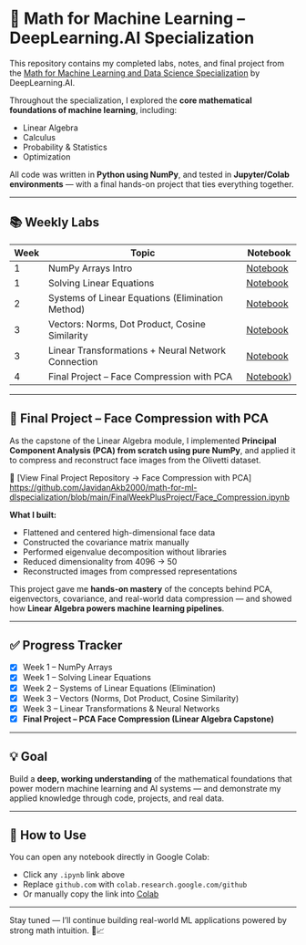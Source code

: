 # 🧠 Math for Machine Learning – DeepLearning.AI Specialization

This repository contains my completed labs, notes, and final project from the [Math for Machine Learning and Data Science Specialization](https://www.coursera.org/specializations/mathematics-for-machine-learning-and-data-science) by DeepLearning.AI.

Throughout the specialization, I explored the **core mathematical foundations of machine learning**, including:
- Linear Algebra
- Calculus
- Probability & Statistics
- Optimization

All code was written in **Python using NumPy**, and tested in **Jupyter/Colab environments** — with a final hands-on project that ties everything together.

---

## 📚 Weekly Labs

| Week | Topic                                               | Notebook                                                                 |
|------|-----------------------------------------------------|--------------------------------------------------------------------------|
| 1    | NumPy Arrays Intro                                  | [Notebook](./week1_numpy_intro/introduction_to_numpy_arrays.ipynb)      |
| 1    | Solving Linear Equations                            | [Notebook](./week1_equation_solving/SolvingEquations.ipynb)             |
| 2    | Systems of Linear Equations (Elimination Method)    | [Notebook](./week2_eliminate_method/Linalg_usage_numpy.ipynb)           |
| 3    | Vectors: Norms, Dot Product, Cosine Similarity      | [Notebook](./week3_vectors/Vectors.ipynb)                                |
| 3    | Linear Transformations + Neural Network Connection  | [Notebook](./week3_linear_transformations_lab/LinearTranformationsAndNeuralNetworks.ipynb) |
| 4    | Final Project – Face Compression with PCA           | [Notebook](./FinalWeekPlusProject/Face_Compression.ipynb))  


---

## 🧪 Final Project – Face Compression with PCA  

As the capstone of the Linear Algebra module, I implemented **Principal Component Analysis (PCA) from scratch using pure NumPy**, and applied it to compress and reconstruct face images from the Olivetti dataset.

🔗 [View Final Project Repository → Face Compression with PCA] https://github.com/JavidanAkb2000/math-for-ml-dlspecialization/blob/main/FinalWeekPlusProject/Face_Compression.ipynb

**What I built:**
- Flattened and centered high-dimensional face data
- Constructed the covariance matrix manually
- Performed eigenvalue decomposition without libraries
- Reduced dimensionality from 4096 → 50
- Reconstructed images from compressed representations

This project gave me **hands-on mastery** of the concepts behind PCA, eigenvectors, covariance, and real-world data compression — and showed how **Linear Algebra powers machine learning pipelines**.

---

## ✅ Progress Tracker

- [x] Week 1 – NumPy Arrays
- [x] Week 1 – Solving Linear Equations
- [x] Week 2 – Systems of Linear Equations (Elimination)
- [x] Week 3 – Vectors (Norms, Dot Product, Cosine Similarity)
- [x] Week 3 – Linear Transformations & Neural Networks
- [x] **Final Project – PCA Face Compression (Linear Algebra Capstone)**

---

## 💡 Goal

Build a **deep, working understanding** of the mathematical foundations that power modern machine learning and AI systems — and demonstrate my applied knowledge through code, projects, and real data.

---

## 🚀 How to Use

You can open any notebook directly in Google Colab:

- Click any `.ipynb` link above
- Replace `github.com` with `colab.research.google.com/github`
- Or manually copy the link into [Colab](https://colab.research.google.com)

---

Stay tuned — I’ll continue building real-world ML applications powered by strong math intuition. 🔬📈
